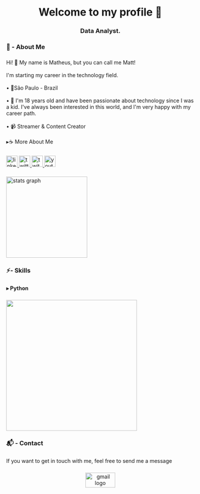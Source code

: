<h1 align="center">Welcome to my profile 🍜</h1>

###

<h3 align="center">Data Analyst.</h3>

###

<h3 align="left">📩 - About Me</h3>

###

<p align="left">Hi! 👋 My name is Matheus, but you can call me Matt! <br><br>I'm starting my career in the technology field. <br><br>• 📍São Paulo - Brazil<br><br>• 💾 I'm 18 years old and have been passionate about technology since I was a kid. I've always been interested in this world, and I'm very happy with my career path.<br><br>• 📹 Streamer & Content Creator<br><br>▸☕ More About Me</p>

###

<div align="left">
  <a href="https://www.linkedin.com/in/matttexe/" target="_blank">
    <img src="https://img.shields.io/static/v1?message=LinkedIn&logo=linkedin&label=&color=0077B5&logoColor=white&labelColor=&style=for-the-badge" height="30" alt="linkedin logo"  />
  </a>
  <a href="https://x.com/_matzinn" target="_blank">
    <img src="https://img.shields.io/static/v1?message=Twitter&logo=twitter&label=&color=1DA1F2&logoColor=white&labelColor=&style=for-the-badge" height="30" alt="twitter logo"  />
  </a>
  <a href="https://www.twitch.tv/matttzinn" target="_blank">
    <img src="https://img.shields.io/static/v1?message=Twitch&logo=twitch&label=&color=9146FF&logoColor=white&labelColor=&style=for-the-badge" height="30" alt="twitch logo"  />
  </a>
  <a href="https://www.youtube.com/@matttexe" target="_blank">
    <img src="https://img.shields.io/static/v1?message=Youtube&logo=youtube&label=&color=FF0000&logoColor=white&labelColor=&style=for-the-badge" height="30" alt="youtube logo"  />
  </a>
</div>

###

<div align="left">
  <img src="https://github-readme-stats.vercel.app/api?username=matttexe&hide_title=false&hide_rank=false&show_icons=true&include_all_commits=true&count_private=true&disable_animations=false&theme=radical&locale=en&hide_border=false&order=1" height="217" alt="stats graph"  />
</div>

###

<h3 align="left">⚡- Skills</h3>

###

<h4 align="left">▸ Python</h4>

###

<div align="left">
  <img height="350" src="https://mir-s3-cdn-cf.behance.net/project_modules/fs/9afe0493484903.5e66500f8dea4.gif"  />
</div>

###

<h3 align="left">📬 - Contact</h3>

###

<p align="left">If you want to get in touch with me, feel free to send me a message</p>

###

<div align="center">
  <a href="matttt.dev@gmail.com" target="_blank">
    <img src="https://raw.githubusercontent.com/maurodesouza/profile-readme-generator/master/src/assets/icons/social/gmail/default.svg" width="80" height="40" alt="gmail logo"  />
  </a>
</div>

###
